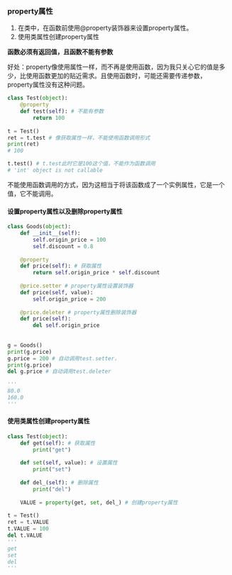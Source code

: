 ### property属性

1. 在类中，在函数前使用@property装饰器来设置property属性。
2. 使用类属性创建property属性

**函数必须有返回值，且函数不能有参数**

好处：property像使用属性一样，而不再是使用函数，因为我只关心它的值是多少，比使用函数更加的贴近需求。且使用函数时，可能还需要传递参数，property属性没有这种问题。

```python
class Test(object):
    @property
    def test(self): # 不能有参数
        return 100
    
t = Test()
ret = t.test # 像获取属性一样，不能使用函数调用形式
print(ret)
# 100

t.test() # t.test此时它是100这个值，不能作为函数调用
# 'int' object is not callable
```

不能使用函数调用的方式，因为这相当于将该函数成了一个实例属性，它是一个值，它不能调用。



#### 设置property属性以及删除property属性

```python
class Goods(object):
    def __init__(self):
        self.origin_price = 100
        self.discount = 0.8
    
    @property
    def price(self): # 获取属性
        return self.origin_price * self.discount
        
    @price.setter # property属性设置装饰器
    def price(self, value):
        self.origin_price = 200
    
    @price.deleter # property属性删除装饰器
    def price(self):
        del self.origin_price
        
        
g = Goods()
print(g.price) 
g.price = 200 # 自动调用test.setter，
print(g.price)
del g.price # 自动调用test.deleter

'''
80.0
160.0
'''
```



#### 使用类属性创建property属性

```python
class Test(object):
    def get(self): # 获取属性
        print("get")
    
    def set(self, value): # 设置属性
        print("set")
        
    def del_(self): # 删除属性
        print("del")
    
    VALUE = property(get, set, del_) # 创建property属性
    
t = Test()
ret = t.VALUE
t.VALUE = 100
del t.VALUE
'''
get
set
del
'''
```

